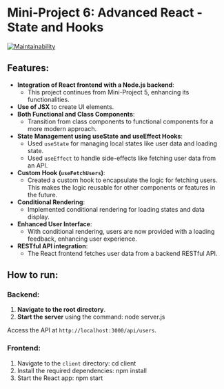 # Mini-Project 6: Advanced React - State and Hooks

[![Maintainability](https://api.codeclimate.com/v1/badges/df7d557610ea4dfcb364/maintainability)](https://codeclimate.com/github/Evangre/Project1NodeBasics/maintainability)

## Features:

- **Integration of React frontend with a Node.js backend**:
  - This project continues from Mini-Project 5, enhancing its functionalities.
- **Use of JSX** to create UI elements.
- **Both Functional and Class Components**:
  - Transition from class components to functional components for a more modern approach.
- **State Management using useState and useEffect Hooks**:
  - Used `useState` for managing local states like user data and loading state.
  - Used `useEffect` to handle side-effects like fetching user data from an API.
- **Custom Hook (`useFetchUsers`)**:
  - Created a custom hook to encapsulate the logic for fetching users. This makes the logic reusable for other components or features in the future.
- **Conditional Rendering**:
  - Implemented conditional rendering for loading states and data display.
- **Enhanced User Interface**:
  - With conditional rendering, users are now provided with a loading feedback, enhancing user experience.
- **RESTful API integration**:
  - The React frontend fetches user data from a backend RESTful API.

## How to run:

### Backend:

1. **Navigate to the root directory**.
2. **Start the server** using the command:
   node server.js

Access the API at `http://localhost:3000/api/users`.

### Frontend:

1. Navigate to the `client` directory:
   cd client
2. Install the required dependencies:
   npm install
3. Start the React app:
   npm start
